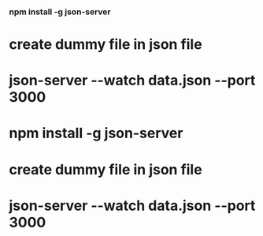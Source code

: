 ### npm install -g json-server


# create dummy file in json file


# json-server --watch data.json --port 3000

# npm install -g json-server 


# create dummy file in json file


# json-server --watch data.json --port 3000